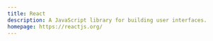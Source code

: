 ```yaml
---
title: React
description: A JavaScript library for building user interfaces.
homepage: https://reactjs.org/
---
```

